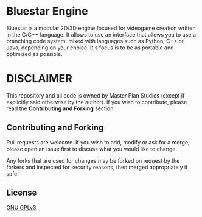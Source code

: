 # Bluestar Engine

Bluestar is a modular 2D/3D engine focused for videogame creation written in the C/C++ language. It allows to use an interface that allows you to use a branching code system, mixed with languages such as Python, C++ or Java, depending on your choice. It's focus is to be as portable and optimized as possible.

# DISCLAIMER

This repository and all code is owned by Master Plan Studios (except if explicitly said otherwise by the author). If you wish to contribute, please read the **Contributing and Forking** section.

## Contributing and Forking

Pull requests are welcome. If you wish to add, modify or ask for a merge, please open an issue first to discuss what you would like to change.

Any forks that are used for changes may be forked on request by the forkers and inspected for security reasons, then merged appropriately if safe.

## License

[GNU GPLv3](https://choosealicense.com/licenses/gpl-3.0)